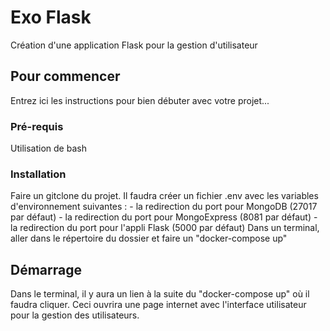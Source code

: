 # Exo Flask

Création d'une application Flask pour la gestion d'utilisateur

## Pour commencer

Entrez ici les instructions pour bien débuter avec votre projet...

### Pré-requis

Utilisation de bash

### Installation

Faire un gitclone du projet.
Il faudra créer un fichier .env avec les variables d'environnement suivantes :
    - la redirection du port pour MongoDB (27017 par défaut)
    - la redirection du port pour MongoExpress (8081 par défaut)
    - la redirection du port pour l'appli Flask (5000 par défaut)
Dans un terminal, aller dans le répertoire du dossier et faire un "docker-compose up"

## Démarrage

Dans le terminal, il y aura un lien à la suite du "docker-compose up" où il faudra cliquer.
Ceci ouvrira une page internet avec l'interface utilisateur pour la gestion des utilisateurs.
